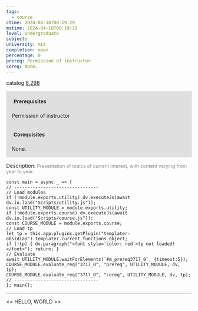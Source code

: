 ```yaml
---
tags:
  - course
ctime: 2024-04-18T00:19:29
mstime: 2024-04-18T00:19:29
level: undergraduate
subject: 
university: mit
completion: open
percentage: 0
prereq: Permission of instructor
coreq: None.
---
```


catalog [8.298](http://student.mit.edu/catalog/m8a.html#8.298)

<span style="display: block; padding: 15px; background-color: rgb(100, 100, 100, 0.2);"><font id="m_prereq3717_0" style="display: block; font-family: Arial, sans-serif; font-weight: bold; padding: 5px">Prerequisites</font><br><span id="prereq3717_0">Permission of instructor</span></span>
<span style="display: block; padding: 15px; background-color: rgb(100, 100, 100, 0.2);"><font id="m_coreq3717_0" style="display: block; font-family: Arial, sans-serif; font-weight: bold; padding: 5px">Corequisites</font><br><span id="coreq3717_0">None.</span></span>

<font style="">Description:</font>
<font style="color: grey; font-size: 0.8rem;">Presentation of topics of current interest, with content varying from year to year.</font>

```dataviewjs
const main = async _ => {
// --------------------------------
// Load modules
if (!module.exports.utility) dv.executeJs(await dv.io.load("Scripts/utility.js"));
const UTILITY_MODULE = module.exports.utility;
if (!module.exports.course) dv.executeJs(await dv.io.load("Scripts/course.js"));
const COURSE_MODULE = module.exports.course;
// Load tp
let tp = this.app.plugins.getPlugin("templater-obsidian").templater.current_functions_object;
if (!tp) { dv.paragraph("<font style='color: red'>tp not loaded!</font>"); return; }
// Evaluate
await UTILITY_MODULE.waitForElements(`#m_prereq3717_0`, {timeout:5});
COURSE_MODULE.evaluate_req("3717_0", "prereq", UTILITY_MODULE, dv, tp);
COURSE_MODULE.evaluate_req("3717_0", "coreq", UTILITY_MODULE, dv, tp);
// --------------------------------
}; main();
```

---

<< HELLO, WORLD >>
